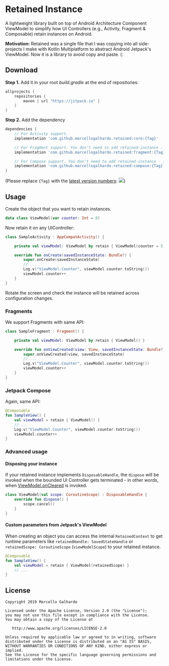 # Retained Instance

A lightweight library built on top of Android Architecture Component ViewModel to simplify how UI Controllers (e.g., Activity, Fragment & Composable) retain instances on Android.

**Motivation:** Retained was a single file that I was copying into all side-projects I make with Kotlin Multiplatform to abstract Android Jetpack's ViewModel. Now it is a library to avoid copy and paste. (:

## Download

**Step 1.** Add it in your root *build.gradle* at the end of repositories:
```gradle
allprojects {
	repositories {
		maven { url "https://jitpack.io" }
	}
}
```

**Step 2.** Add the dependency
```gradle
dependencies {
    // For Activity support.
    implementation 'com.github.marcellogalhardo.retained:core:{Tag}'

    // For Fragment support. You don't need to add retained-instance - it is included as `api` by default.
    implementation 'com.github.marcellogalhardo.retained:fragment:{Tag}'

    // For Compose support. You don't need to add retained-instance - it is included as `api` by default.
    implementation 'com.github.marcellogalhardo.retained:compose:{Tag}'
}
```
(Please replace `{Tag}` with the [latest version numbers](https://github.com/marcellogalhardo/retained/releases): [![](https://jitpack.io/v/marcellogalhardo/retained.svg)](https://jitpack.io/#marcellogalhardo/retained))

## Usage

Create the object that you want to retain instances.

```kotlin
data class ViewModel(var counter: Int = 0)
```

Now retain it on any UIController:

```kotlin
class SampleActivity : AppCompatActivity() {

    private val viewModel: ViewModel by retain { ViewModel(counter = 5) }

    override fun onCreate(savedInstanceState: Bundle?) {
        super.onCreate(savedInstanceState)
        // ...
        Log.v("ViewModel.Counter", viewModel.counter.toString())
        viewModel.counter++
    }
}
```

Rotate the screen and check the instance will be retained across configuration changes.

### Fragments

We support Fragments with same API:

```kotlin
class SampleFragment : Fragment() {

    private val viewModel: ViewModel by retain { ViewModel() }

    override fun onViewCreated(view: View, savedInstanceState: Bundle?) {
        super.onViewCreated(view, savedInstanceState)
        // ...
        Log.v("ViewModel.Counter", viewModel.counter.toString())
        viewModel.counter++
    }
}
```

### Jetpack Compose

Again, same API:

```kotlin
@Composable
fun SampleView() {
    val viewModel = retain { ViewModel() }
    // ...
    Log.v("ViewModel.Counter", viewModel.counter.toString())
    viewModel.counter++
}
```

### Advanced usage

#### Disposing your instance

If your retained instance implements `DisposableHandle`, the `dispose` will be invoked when the bounded UI Controller gets terminated - in other words, when [ViewModel.onCleared](https://developer.android.com/reference/androidx/lifecycle/ViewModel.html#onCleared()) is invoked.

```kotlin
class ViewModel(val scope: CoroutineScope) : DisposableHandle {
    override fun dispose() {
        scope.cancel()
    }
}
```

#### Custom parameters from Jetpack's ViewModel

When creating an object you can access the internal `RetainedContext` to get runtime parameters like `retainedHandle: SavedStateHandle` or `retainedScope: CoroutineScope` (`viewModelScope`) to your retained instance.

```kotlin
@Composable
fun SampleView() {
    val viewModel = retain { ViewModel(retainedScope) }
    // ...
}
```

License
-------

    Copyright 2019 Marcello Galhardo

    Licensed under the Apache License, Version 2.0 (the "License");
    you may not use this file except in compliance with the License.
    You may obtain a copy of the License at

       http://www.apache.org/licenses/LICENSE-2.0

    Unless required by applicable law or agreed to in writing, software
    distributed under the License is distributed on an "AS IS" BASIS,
    WITHOUT WARRANTIES OR CONDITIONS OF ANY KIND, either express or implied.
    See the License for the specific language governing permissions and
    limitations under the License.
